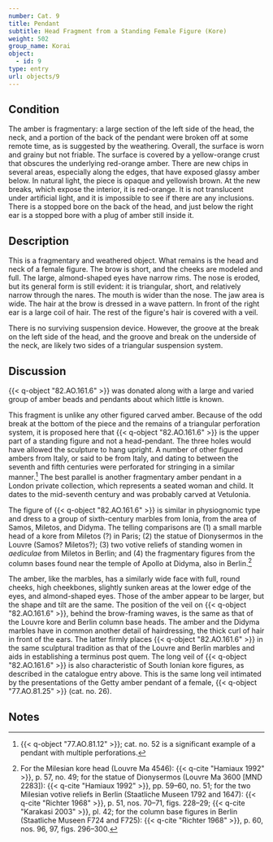 ```yaml
---
number: Cat. 9
title: Pendant
subtitle: Head Fragment from a Standing Female Figure (Kore)
weight: 502
group_name: Korai
object:
  - id: 9
type: entry
url: objects/9
---
```


## Condition

The amber is fragmentary: a large section of the left side of the head, the neck, and a portion of the back of the pendant were broken off at some remote time, as is suggested by the weathering. Overall, the surface is worn and grainy but not friable. The surface is covered by a yellow-orange crust that obscures the underlying red-orange amber. There are new chips in several areas, especially along the edges, that have exposed glassy amber below. In natural light, the piece is opaque and yellowish brown. At the new breaks, which expose the interior, it is red-orange. It is not translucent under artificial light, and it is impossible to see if there are any inclusions. There is a stopped bore on the back of the head, and just below the right ear is a stopped bore with a plug of amber still inside it.

## Description

This is a fragmentary and weathered object. What remains is the head and neck of a female figure. The brow is short, and the cheeks are modeled and full. The large, almond-shaped eyes have narrow rims. The nose is eroded, but its general form is still evident: it is triangular, short, and relatively narrow through the nares. The mouth is wider than the nose. The jaw area is wide. The hair at the brow is dressed in a wave pattern. In front of the right ear is a large coil of hair. The rest of the figure's hair is covered with a veil.

There is no surviving suspension device. However, the groove at the break on the left side of the head, and the groove and break on the underside of the neck, are likely two sides of a triangular suspension system.

## Discussion

{{< q-object "82.AO.161.6" >}} was donated along with a large and varied group of amber beads and pendants about which little is known.

This fragment is unlike any other figured carved amber. Because of the odd break at the bottom of the piece and the remains of a triangular perforation system, it is proposed here that {{< q-object "82.AO.161.6" >}} is the upper part of a standing figure and not a head-pendant. The three holes would have allowed the sculpture to hang upright. A number of other figured ambers from Italy, or said to be from Italy, and dating to between the seventh and fifth centuries were perforated for stringing in a similar manner.[^1] The best parallel is another fragmentary amber pendant in a London private collection, which represents a seated woman and child. It dates to the mid-seventh century and was probably carved at Vetulonia.

The figure of {{< q-object "82.AO.161.6" >}} is similar in physiognomic type and dress to a group of sixth-century marbles from Ionia, from the area of Samos, Miletos, and Didyma. The telling comparisons are (1) a small marble head of a kore from Miletos (?) in Paris; (2) the statue of Dionysermos in the Louvre (Samos? Miletos?); (3) two votive reliefs of standing women in *aediculae* from Miletos in Berlin; and (4) the fragmentary figures from the column bases found near the temple of Apollo at Didyma, also in Berlin.[^2]

The amber, like the marbles, has a similarly wide face with full, round cheeks, high cheekbones, slightly sunken areas at the lower edge of the eyes, and almond-shaped eyes. Those of the amber appear to be larger, but the shape and tilt are the same. The position of the veil on {{< q-object "82.AO.161.6" >}}, behind the brow-framing waves, is the same as that of the Louvre kore and Berlin column base heads. The amber and the Didyma marbles have in common another detail of hairdressing, the thick curl of hair in front of the ears. The latter firmly places {{< q-object "82.AO.161.6" >}} in the same sculptural tradition as that of the Louvre and Berlin marbles and aids in establishing a terminus post quem. The long veil of {{< q-object "82.AO.161.6" >}} is also characteristic of South Ionian kore figures, as described in the catalogue entry above. This is the same long veil intimated by the presentations of the Getty amber pendant of a female, {{< q-object "77.AO.81.25" >}} (cat. no. 26).

## Notes

[^1]: {{< q-object "77.AO.81.12" >}}; cat. no. 52 is a significant example of a pendant with multiple perforations.

[^2]: For the Milesian kore head (Louvre Ma 4546): {{< q-cite "Hamiaux 1992" >}}, p. 57, no. 49; for the statue of Dionysermos (Louvre Ma 3600 [MND 2283]): {{< q-cite "Hamiaux 1992" >}}, pp. 59–60, no. 51; for the two Milesian votive reliefs in Berlin (Staatliche Museen 1792 and 1647): {{< q-cite "Richter 1968" >}}, p. 51, nos. 70–71, figs. 228–29; {{< q-cite "Karakasi 2003" >}}, pl. 42; for the column base figures in Berlin (Staatliche Museen F724 and F725): {{< q-cite "Richter 1968" >}}, p. 60, nos. 96, 97, figs. 296–300.
